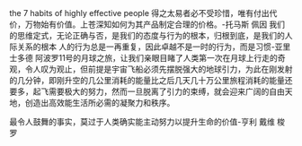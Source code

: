 the 7 habits of highly effective people
得之太易者必不受珍惜，唯有付出代价，万物始有价值。上苍深知如何为其产品制定合理的价格。-托马斯 佩因
我们的思维定式，无论正确与否，是我们的态度与行为的根本，归根到底，是我们的人际关系的根本
人的行为总是一再重复，因此卓越不是一时的行为，而是习惯-亚里士多德
阿波罗11号的月球之旅，让我们亲眼目睹了人类第一次在月球上行走的奇观，令人叹为观止，但前提是宇宙飞船必须先摆脱强大的地球引力，为此在刚发射的几分钟，即刚升空的几公里消耗的能量比之后几天几十万公里旅程消耗的能量还要多，起飞需要极大的努力，然而一旦脱离了引力的束缚，就会迎来广阔的自由天地，创造出高效能生活所必需的凝聚力和秩序。

最令人鼓舞的事实，莫过于人类确实能主动努力以提升生命的价值-亨利 戴维 梭罗


